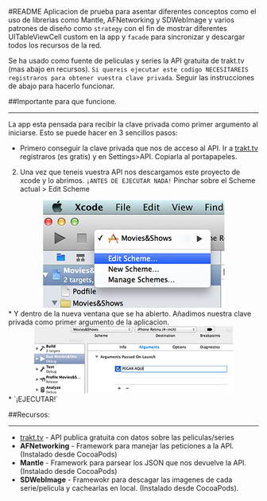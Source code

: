 #README
Aplicacion de prueba para asentar diferentes conceptos como el uso de librerias como Mantle, AFNetworking y SDWebImage y varios patrones de diseño como `strategy` con el fin de mostrar diferentes UITableViewCell custom en la app y `facade` para sincronizar y descargar todos los recursos de la red. 

Se ha usado como fuente de peliculas y series la API gratuita de trakt.tv (mas abajo en recursos). `Si quereis ejecutar este codigo NECESITAREIS registraros para obtener vuestra clave privada`. Seguir las instrucciones de abajo para hacerlo funcionar. 


##Importante para que funcione.
___

La app esta pensada para recibir la clave privada como primer argumento al iniciarse. Esto se puede hacer en 3 sencillos pasos:

* Primero conseguir la clave privada que nos de acceso al API. Ir a [trakt.tv](http://trakt.tv/) registraros (es gratis) y en Settings>API. Copiarla al portapapeles. 
2. Una vez que teneis vuestra API nos descargamos este proyecto de xcode y lo abrimos. `¡ANTES DE EJECUTAR NADA!` Pinchar sobre el Scheme actual > Edit Scheme  
<div align="center">
<img src="images/paso2.png" />
</div>
* Y dentro de la nueva ventana que se ha abierto. Añadimos nuestra clave privada como primer argumento de la aplicacion.   
<div align="center">
<img src="images/paso3.png" />
</div>
* `¡EJECUTAR!`


##Recursos:
___
* [trakt.tv](http://trakt.tv/) - API publica gratuita con datos sobre las peliculas/series
* **AFNetworking** - Framework para manejar las peticiones a la API. (Instalado desde CocoaPods)
* **Mantle** - Framework para parsear los JSON que nos devuelve la API. (Instalado desde CocoaPods)
* **SDWebImage** - Framewokr para descagar las imagenes de cada serie/pelicula y cachearlas en local. (Instalado desde CocoaPods). 

